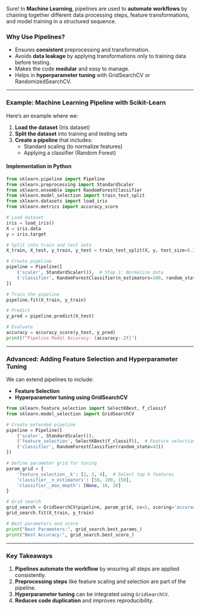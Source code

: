 Sure! In **Machine Learning**, pipelines are used to **automate workflows** by chaining together different data processing steps, feature transformations, and model training in a structured sequence.

### **Why Use Pipelines?**
- Ensures **consistent** preprocessing and transformation.
- Avoids **data leakage** by applying transformations only to training data before testing.
- Makes the code **modular** and easy to manage.
- Helps in **hyperparameter tuning** with GridSearchCV or RandomizedSearchCV.

---

### **Example: Machine Learning Pipeline with Scikit-Learn**
Here’s an example where we:
1. **Load the dataset** (Iris dataset)
2. **Split the dataset** into training and testing sets
3. **Create a pipeline** that includes:
   - Standard scaling (to normalize features)
   - Applying a classifier (Random Forest)

#### **Implementation in Python**
```python
from sklearn.pipeline import Pipeline
from sklearn.preprocessing import StandardScaler
from sklearn.ensemble import RandomForestClassifier
from sklearn.model_selection import train_test_split
from sklearn.datasets import load_iris
from sklearn.metrics import accuracy_score

# Load dataset
iris = load_iris()
X = iris.data
y = iris.target

# Split into train and test sets
X_train, X_test, y_train, y_test = train_test_split(X, y, test_size=0.2, random_state=42)

# Create pipeline
pipeline = Pipeline([
    ('scaler', StandardScaler()),  # Step 1: Normalize data
    ('classifier', RandomForestClassifier(n_estimators=100, random_state=42))  # Step 2: Classifier
])

# Train the pipeline
pipeline.fit(X_train, y_train)

# Predict
y_pred = pipeline.predict(X_test)

# Evaluate
accuracy = accuracy_score(y_test, y_pred)
print(f"Pipeline Model Accuracy: {accuracy:.2f}")
```

---

### **Advanced: Adding Feature Selection and Hyperparameter Tuning**
We can extend pipelines to include:
- **Feature Selection**
- **Hyperparameter tuning using GridSearchCV**

```python
from sklearn.feature_selection import SelectKBest, f_classif
from sklearn.model_selection import GridSearchCV

# Create extended pipeline
pipeline = Pipeline([
    ('scaler', StandardScaler()),
    ('feature_selection', SelectKBest(f_classif)),  # Feature selection
    ('classifier', RandomForestClassifier(random_state=42))
])

# Define parameter grid for tuning
param_grid = {
    'feature_selection__k': [2, 3, 4],  # Select top k features
    'classifier__n_estimators': [50, 100, 150],
    'classifier__max_depth': [None, 10, 20]
}

# Grid search
grid_search = GridSearchCV(pipeline, param_grid, cv=5, scoring='accuracy')
grid_search.fit(X_train, y_train)

# Best parameters and score
print("Best Parameters:", grid_search.best_params_)
print("Best Accuracy:", grid_search.best_score_)
```

---

### **Key Takeaways**
1. **Pipelines automate the workflow** by ensuring all steps are applied consistently.
2. **Preprocessing steps** like feature scaling and selection are part of the pipeline.
3. **Hyperparameter tuning** can be integrated using `GridSearchCV`.
4. **Reduces code duplication** and improves reproducibility.

